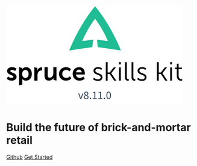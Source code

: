 ![logo](_images/lockup-cover.svg)

# Build the future of brick-and-mortar retail

[Github](https://github.com/sprucelabsai/workspace.sprucebot-skills-kit)
[Get Started](/spruce-skill/skills)